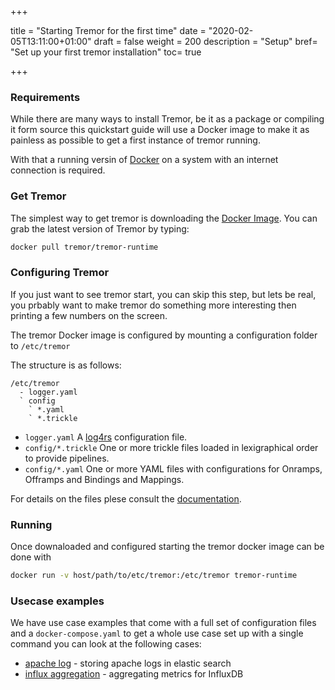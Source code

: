 +++

title = "Starting Tremor for the first time"
date = "2020-02-05T13:11:00+01:00"
draft = false
weight = 200
description = "Setup"
bref= "Set up your first tremor installation"
toc= true

+++

### Requirements

While there are many ways to install Tremor, be it as a package or compiling it form source this quickstart guide will use a Docker image to make it as painless as possible to get a first instance of tremor running.

With that a running versin of [Docker](https://docker.io) on a system with an internet connection is required.

### Get Tremor

The simplest way to get tremor is downloading the [Docker Image](https://hub.docker.com/r/tremor/tremor). You can grab the latest version of Tremor by typing:

```bash
docker pull tremor/tremor-runtime
```

### Configuring Tremor

If you just want to see tremor start, you can skip this step, but lets be real, you prbably want to make tremor do something more interesting then printing a few numbers on the screen.

The tremor Docker image is configured by mounting a configuration folder to `/etc/tremor`

The structure is as follows:

```text
/etc/tremor
  - logger.yaml
  ` config
    ` *.yaml
    ` *.trickle
```

* `logger.yaml` A [log4rs](https://docs.rs/log4rs/0.10.0/log4rs/#examples) configuration file.
* `config/*.trickle` One or more trickle files loaded in lexigraphical order to provide pipelines.
* `config/*.yaml` One or more YAML files with configurations for Onramps, Offramps and Bindings and Mappings.

For details on the files plese consult the [documentation](https://docs.tremor.rs/operations/configuration).

### Running

Once downaloaded and configured starting the tremor docker image can be done with

```bash
docker run -v host/path/to/etc/tremor:/etc/tremor tremor-runtime
```

### Usecase examples

We have use case examples that come with a full set of configuration files and a `docker-compose.yaml` to get a whole use case set up with a single command you can look at the following cases:

* [apache log](https://docs.tremor.rs/workshop/examples/10_logstash) - storing apache logs in elastic search
* [influx aggregation](https://docs.tremor.rs/workshop/examples/11_influx) - aggregating metrics for InfluxDB